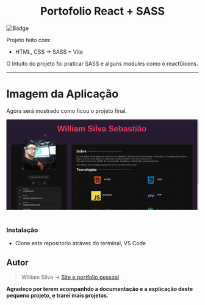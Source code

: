 # <center>Portofolio React + SASS </center>

![Badge](https://img.shields.io/static/v1?label=react&message=SASS&color=white&style=for-the-badge&logo=react)


Projeto feito com:
 - HTML, CSS -> SASS + Vite

O Intuito do projeto foi praticar SASS e alguns modules como o react0icons.
___

# Imagem da Aplicação
Agora será mostrado como ficou o projeto final.

![Alt ou título da imagem](src/gif/react_sass_portfolio.gif)
&nbsp;

### Instalação
- Clone este repositorio atráves do terminal, VS Code 

## Autor

> William Silva -> [Site e portfolio pessoal](https://bywilliams.github.io/portfolio/)

**Agradeço por terem acompanhdo a documentação e a explicação deste pequeno projeto, e trarei mais projetos.**


